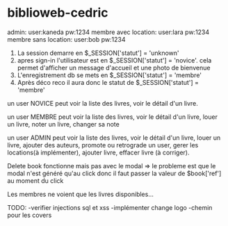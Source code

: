 # biblioweb-cedric
admin: user:kaneda pw:1234
membre avec location: user:lara pw:1234
membre sans location: user:bob pw:1234

1. La session demarre en $_SESSION['statut'] = 'unknown'
2. apres sign-in l'utilisateur est en $_SESSION['statut'] = 'novice'. cela permet d'afficher un message d'accueil et une photo de bienvenue
3. L'enregistrement db se mets en $_SESSION['statut'] = 'membre'
4. Après déco reco il aura donc le statut de $_SESSION['statut'] = 'membre'


un user NOVICE peut voir la liste des livres, voir le détail d'un livre.

un user MEMBRE peut voir la liste des livres, voir le détail d'un livre, louer un livre, noter un livre, changer sa note

un user ADMIN peut voir la liste des livres, voir le détail d'un livre, louer un livre, ajouter des auteurs, promote ou retrograde un user, gerer les locations(à implémenter), ajouter livre, effacer livre (à corriger).

Delete book fonctionne mais pas avec le modal => le probleme est que le modal n'est généré qu'au click donc il faut passer la valeur de $book['ref'] au moment du click 

Les membres ne voient que les livres disponibles... 

TODO: 
-verifier injections sql et xss
-implémenter change logo
-chemin pour les covers
